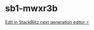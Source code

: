 # sb1-mwxr3b

[Edit in StackBlitz next generation editor ⚡️](https://stackblitz.com/~/github.com/Jing21234/sb1-mwxr3b)